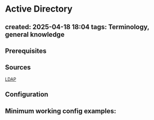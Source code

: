 # Active Directory
created: 2025-04-18 18:04
tags:
Terminology, general knowledge
---


Prerequisites
---


Sources
---
[LDAP](../Linux/Services/LDAP.md)



Configuration
---


Minimum working config examples:
---